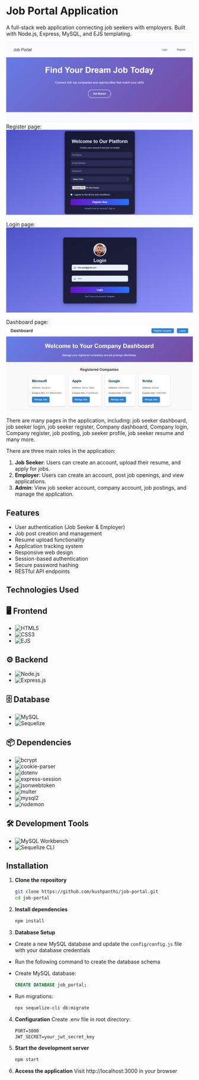 # Job Portal Application

A full-stack web application connecting job seekers with employers. Built with Node.js, Express, MySQL, and EJS templating.


![Job Portal Screeshot](image.png)
Register page:
![Register](image-1.png)

Login page:
![Login](image-2.png)

Dashboard page:
![Dashboard](image-3.png)

There are many pages in the application, including: job seeker dashboard, job seeker login, job seeker register, Company dashboard, Company login, Company register, job posting, job seeker profile, job seeker resume and many more.

There are three main roles in the application:
1. **Job Seeker**: Users can create an account, upload their resume, and apply for jobs.
2. **Employer**: Users can create an account, post job openings, and view applications.
3. **Admin**: View job seeker account, company account, job postings, and manage the application.



## Features

- User authentication (Job Seeker & Employer)
- Job post creation and management
- Resume upload functionality
- Application tracking system
- Responsive web design
- Session-based authentication
- Secure password hashing
- RESTful API endpoints

## Technologies Used

## 🖥️ Frontend
- ![HTML5](https://img.shields.io/badge/HTML5-E34F26?style=for-the-badge&logo=html5&logoColor=white)  
- ![CSS3](https://img.shields.io/badge/CSS3-1572B6?style=for-the-badge&logo=css3&logoColor=white)  
- ![EJS](https://img.shields.io/badge/EJS-8A2BE2?style=for-the-badge&logo=javascript&logoColor=white)  

## ⚙️ Backend
- ![Node.js](https://img.shields.io/badge/Node.js-43853D?style=for-the-badge&logo=node.js&logoColor=white)  
- ![Express.js](https://img.shields.io/badge/Express.js-000000?style=for-the-badge&logo=express&logoColor=white)  

## 🗄️ Database
- ![MySQL](https://img.shields.io/badge/MySQL-4479A1?style=for-the-badge&logo=mysql&logoColor=white)  
- ![Sequelize](https://img.shields.io/badge/Sequelize-52B0E7?style=for-the-badge&logo=sequelize&logoColor=white)  

## 📦 Dependencies
- ![bcrypt](https://img.shields.io/badge/bcrypt-4A4A4A?style=for-the-badge&logo=npm&logoColor=white) 
- ![cookie-parser](https://img.shields.io/badge/cookie--parser-FF69B4?style=for-the-badge)  
- ![dotenv](https://img.shields.io/badge/dotenv-6E5494?style=for-the-badge) 
- ![express-session](https://img.shields.io/badge/express--session-000000?style=for-the-badge)  
- ![jsonwebtoken](https://img.shields.io/badge/JWT-000000?style=for-the-badge&logo=jsonwebtokens&logoColor=white) 
- ![multer](https://img.shields.io/badge/multer-FF4500?style=for-the-badge)   
- ![mysql2](https://img.shields.io/badge/mysql2-4479A1?style=for-the-badge&logo=mysql&logoColor=white)  
- ![nodemon](https://img.shields.io/badge/nodemon-76D04B?style=for-the-badge&logo=nodemon&logoColor=white) 

## 🛠️ Development Tools
- ![MySQL Workbench](https://img.shields.io/badge/MySQL%20Workbench-00758F?style=for-the-badge&logo=mysql&logoColor=white)  
- ![Sequelize CLI](https://img.shields.io/badge/Sequelize%20CLI-52B0E7?style=for-the-badge&logo=sequelize&logoColor=white)  

## Installation

1. **Clone the repository**
   ```bash
   git clone https://github.com/kushpanthi/job-portal.git
   cd job-portal

2. **Install dependencies**

    ```bash
    npm install

3. **Database Setup**
- Create a new MySQL database and update the `config/config.js` file with your database credentials   
- Run the following command to create the database schema

- Create MySQL database:

    ```sql
    CREATE DATABASE job_portal;

- Run migrations:

    ```bash
    npx sequelize-cli db:migrate

4. **Configuration**
Create .env file in root directory:

    ```.env
    PORT=3000
    JWT_SECRET=your_jwt_secret_key

5. **Start the development server**

    ```bash
    npm start

6. **Access the application**
Visit http://localhost:3000 in your browser